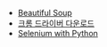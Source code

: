  * [Beautiful Soup](https://www.crummy.com/software/BeautifulSoup/bs4/doc/)
 * [크롬 드라이버 다운로드](https://sites.google.com/a/chromium.org/chromedriver/downloads)
 * [Selenium with Python](https://selenium-python.readthedocs.io/)

